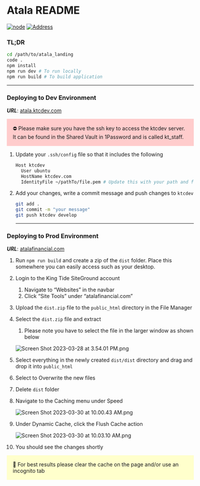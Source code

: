 # Atala README

[![node](https://img.shields.io/badge/node-16-green)](https://nodejs.org/en/)
[![Address](https://img.shields.io/badge/Port-1234-yellow)](http://localhost:1234)

### TL;DR

```bash
cd /path/to/atala_landing
code .
npm install
npm run dev # To run locally
npm run build # To build application
```

---

### Deploying to Dev Environment

**_URL_**: [atala.ktcdev.com](http://atala.ktcdev.com)

<aside style="background-color:#ffcccc; padding: 1rem">
⛔ Please make sure you have the ssh key to access the ktcdev server. It can be found in the Shared Vault in 1Password and is called kt_staff.

</aside>

1. Update your `.ssh/config` file so that it includes the following

   ```bash
   Host ktcdev
     User ubuntu
     HostName ktcdev.com
     IdentityFile ~/pathTo/file.pem # Update this with your path and file name
   ```

2. Add your changes, write a commit message and push changes to `ktcdev`

   ```bash
   git add .
   git commit -m "your message"
   git push ktcdev develop
   ```

   ***

### Deploying to Prod Environment

**_URL_**: [atalafinancial.com](https://atalafinancial.com/)

1. Run `npm run build` and create a zip of the `dist` folder. Place this somewhere you can easily access such as your desktop.
2. Login to the King Tide SiteGround account
   1. Navigate to “Websites” in the navbar
   2. Click “Site Tools” under “atalafinancial.com”
3. Upload the `dist.zip` file to the `public_html` directory in the File Manager
4. Select the `dist.zip` file and extract

   1. Please note you have to select the file in the larger window as shown below

   ![Screen Shot 2023-03-28 at 3.54.01 PM.png](readmeAssets/Screen_Shot_2023-03-28_at_3.54.01_PM.png)

5. Select everything in the newly created `dist/dist` directory and drag and drop it into `public_html`
6. Select to Overwrite the new files
7. Delete `dist` folder
8. Navigate to the Caching menu under Speed

   ![Screen Shot 2023-03-30 at 10.00.43 AM.png](readmeAssets/Screen_Shot_2023-03-30_at_10.00.43_AM.png)

9. Under Dynamic Cache, click the Flush Cache action

   ![Screen Shot 2023-03-30 at 10.03.10 AM.png](readmeAssets/Screen_Shot_2023-03-30_at_10.03.10_AM.png)

10. You should see the changes shortly

<aside style="background-color:#ffffcc; padding: 1rem">
🚨 For best results please clear the cache on the page and/or use an incognito tab

</aside>
